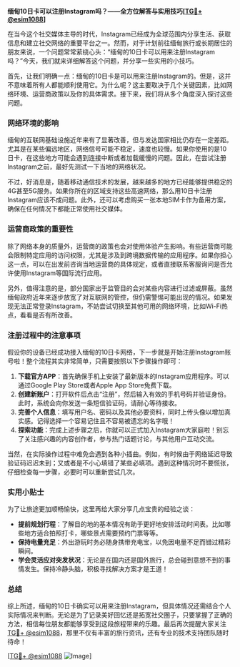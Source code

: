 **缅甸10日卡可以注册Instagram吗？——全方位解答与实用技巧[[TG💪+ @esim1088](https://t.me/s/esim1088)]**

在当今这个社交媒体主导的时代，Instagram已经成为全球范围内分享生活、获取信息和建立社交网络的重要平台之一。然而，对于计划前往缅甸旅行或长期居住的朋友来说，一个问题常常萦绕心头：“缅甸的10日卡可以用来注册Instagram吗？”今天，我们就来详细解答这个问题，并分享一些实用的小技巧。

首先，让我们明确一点：缅甸的10日卡是可以用来注册Instagram的。但是，这并不意味着所有人都能顺利使用它。为什么呢？这主要取决于几个关键因素，比如网络环境、运营商政策以及你的具体需求。接下来，我们将从多个角度深入探讨这些问题。

### 网络环境的影响

缅甸的互联网基础设施近年来有了显著改善，但与发达国家相比仍存在一定差距。尤其是在某些偏远地区，网络信号可能不稳定，速度也较慢。如果你使用的是10日卡，在这些地方可能会遇到连接中断或者加载缓慢的问题。因此，在尝试注册Instagram之前，最好先测试一下当地的网络状况。

不过，好消息是，随着移动通信技术的发展，越来越多的地方已经能够提供稳定的4G甚至5G服务。如果你所在的区域支持这些高速网络，那么用10日卡注册Instagram应该不成问题。此外，还可以考虑购买一张本地SIM卡作为备用方案，确保在任何情况下都能正常使用社交媒体。

### 运营商政策的重要性

除了网络本身的质量外，运营商的政策也会对使用体验产生影响。有些运营商可能会限制特定应用的访问权限，尤其是涉及到跨境数据传输的应用程序。如果你担心这一点，可以在出发前咨询当地运营商的具体规定，或者直接联系客服询问是否允许使用Instagram等国际流行应用。

另外，值得注意的是，部分国家出于监管目的会对某些内容进行过滤或屏蔽。虽然缅甸政府近年来逐步放宽了对互联网的管控，但仍需警惕可能出现的情况。如果发现无法正常登录Instagram，不妨尝试切换至其他可用的网络环境，比如Wi-Fi热点，看看是否有所改善。

### 注册过程中的注意事项

假设你的设备已经成功接入缅甸的10日卡网络，下一步就是开始注册Instagram账号啦！整个流程其实非常简单，只需要按照以下步骤操作即可：

1. **下载官方APP**：首先确保手机上安装了最新版本的Instagram应用程序。可以通过Google Play Store或者Apple App Store免费下载。
2. **创建新账户**：打开软件后点击“注册”，然后输入有效的手机号码并验证身份。此时，系统会向你发送一条短信验证码，请耐心等待接收。
3. **完善个人信息**：填写用户名、密码以及其他必要资料，同时上传头像以增加真实感。记得选择一个容易记住且不容易被遗忘的名字哦！
4. **探索功能**：完成上述步骤之后，你就可以正式加入Instagram大家庭啦！别忘了关注感兴趣的内容创作者，参与热门话题讨论，与其他用户互动交流。

当然，在实际操作过程中难免会遇到各种小插曲。例如，有时候由于网络延迟导致验证码迟迟未到；又或者是不小心填错了某些必填项。遇到这种情况时不要慌张，仔细检查每一步骤，必要时可以重新尝试几次。

### 实用小贴士

为了让旅途更加顺畅愉快，这里再给大家分享几点宝贵的经验之谈：

- **提前规划行程**：了解目的地的基本情况有助于更好地安排活动时间表。比如哪些地方适合拍照打卡，哪些景点需要预约门票等等。
- **保持电量充足**：外出游玩时务必随身携带充电宝，以免因电量不足而错过精彩瞬间。
- **学会灵活应对突发状况**：无论是在国内还是国外旅行，总会碰到意想不到的事情发生。保持冷静头脑，积极寻找解决方案才是王道！

### 总结

综上所述，缅甸的10日卡确实可以用来注册Instagram，但具体情况还需结合个人实际情况来判断。无论是为了记录美好回忆还是拓宽社交圈子，只要掌握了正确的方法，相信每位朋友都能够享受到这段旅程带来的乐趣。最后再次提醒大家关注[TG💪+ @esim1088](https://t.me/s/esim1088)，那里不仅有丰富的旅行资讯，还有专业的技术支持团队随时待命！

[[TG💪+ @esim1088](https://t.me/s/esim1088) ![Image](https://i.postimg.cc/4NQfJmqS/Snipaste-2025-05-13-00-14-12.png)]